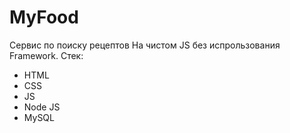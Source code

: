 # MyFood
Сервис по поиску рецептов
На чистом JS без испрользования Framework.
Стек: 
  - HTML
  - CSS
  - JS
  - Node JS
  - MySQL
